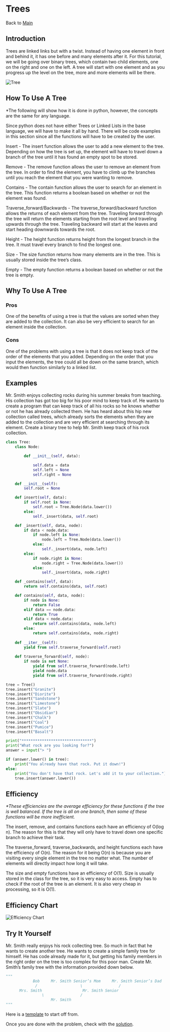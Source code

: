 # Trees
Back to [Main](0-welcome.md)
## Introduction
Trees are linked links but with a twist. Instead of having one element in front and behind it, it has one before and many elements after it. For this tutorial, we will be going over binary trees, which contain two child elements, one on the right and one on the left. A tree will start with one element and as you progress up the level on the tree, more and more elements will be there. 

![Tree](TreeDisplay.PNG)

## How To Use A Tree
*The following will show how it is done in python, however, the concepts are the same for any language.

Since python does not have either Trees or Linked Lists in the base language, we will have to make it all by hand. There will be code examples in this section since all the functions will have to be created by the user.

Insert - The insert function allows the user to add a new element to the tree. Depending on how the tree is set up, the element will have to travel down a branch of the tree until it has found an empty spot to be stored.

Remove - The remove function allows the user to remove an element from the tree. In order to find the element, you have to climb up the branches until you reach the element that you were wanting to remove.

Contains - The contain function allows the user to search for an element in the tree. This function returns a boolean based on whether or not the element was found.

Traverse_forward/Backwards - The traverse_forward/backward function allows the returns of each element from the tree. Traveling forward through the tree will return the elements starting from the root level and traveling upwards through the tree. Traveling backward will start at the leaves and start heading downwards towards the root.

Height - The height function returns height from the longest branch in the tree. It must travel every branch to find the longest one.

Size - The size function returns how many elements are in the tree. This is usually stored inside the tree’s class.

Empty - The empty function returns a boolean based on whether or not the tree is empty. 

## Why To Use A Tree
### Pros
One of the benefits of using a tree is that the values are sorted when they are added to the collection. It can also be very efficient to search for an element inside the collection.

### Cons
One of the problems with using a tree is that it does not keep track of the order of the elements that you added. Depending on the order that you input the elements, the tree could all be down on the same branch, which would then function similarly to a linked list.

## Examples
Mr. Smith enjoys collecting rocks during his summer breaks from teaching. His collection has got too big for his poor mind to keep track of. He wants to create a program that can keep track of all his rocks so he knows whether or not he has already collected them. He has heard about this hip new collection called trees, which already sorts the elements when they are added to the collection and are very efficient at searching through its element. Create a binary tree to help Mr. Smith keep track of his rock collection. 

```python
class Tree:
    class Node:

        def __init__(self, data):

            self.data = data
            self.left = None
            self.right = None

    def __init__(self):
        self.root = None

    def insert(self, data):
        if self.root is None:
            self.root = Tree.Node(data.lower())
        else:
            self._insert(data, self.root) 

    def _insert(self, data, node):
        if data < node.data:
            if node.left is None:
                node.left = Tree.Node(data.lower())
            else:
                self._insert(data, node.left)
        else:
            if node.right is None:
                node.right = Tree.Node(data.lower())
            else:
                self._insert(data, node.right)

    def _contains(self, data):
        return self.contains(data, self.root)

    def contains(self, data, node):
        if node is None:
            return False
        elif data == node.data:
            return True
        elif data < node.data:
            return self.contains(data, node.left)
        else:
            return self.contains(data, node.right)
         
    def __iter__(self):
        yield from self.traverse_forward(self.root) 
        
    def traverse_forward(self, node):
        if node is not None:
            yield from self.traverse_forward(node.left)
            yield node.data
            yield from self.traverse_forward(node.right)

tree = Tree()
tree.insert("Granite")
tree.insert("Diorite")
tree.insert("Sandstone")
tree.insert("Limestone")
tree.insert("Slate")
tree.insert("Obsidian")
tree.insert("Chalk")
tree.insert("Coal")
tree.insert("Pumice")
tree.insert("Basalt")

print("*******************************")
print("What rock are you looking for?")
answer = input("> ")

if (answer.lower() in tree):
    print("You already have that rock. Put it down!")
else:
    print("You don't have that rock. Let's add it to your collection.")
    tree.insert(answer.lower())

```

## Efficiency
*\*These efficiencies are the average efficiency for these functions if the tree is well balanced. If the tree is all on one branch, then some of these functions will be more inefficient.*

The insert, remove, and contains functions each have an efficiency of O(log n). The reason for this is that they will only have to travel down one specific branch to achieve their task. 

The traverse_forward, traverse_backwards, and height functions each have the efficiency of O(n). The reason for it being O(n) is because you are visiting every single element in the tree no matter what. The number of elements will directly impact how long it will take. 

The size and empty functions have an efficiency of O(1). Size is usually stored in the class for the tree, so it is very easy to access. Empty has to check if the root of the tree is an element. It is also very cheap in processing, so it is O(1).


## Efficiency Chart
![Efficiency Chart](TreeEffciency.PNG)

## Try It Yourself
Mr. Smith really enjoys his rock collecting tree. So much in fact that he wants to create another tree. He wants to create a simple family tree for himself. He has code already made for it, but getting his family members in the right order on the tree is too complex for this poor man. Create Mr. Smith’s family tree with the information provided down below. 

```python
"""
		    Bob     Mr. Smith Senior’s Mom     Mr. Smith Senior’s Dad
		     /                   \                /
	  Mrs. Smith                  Mr. Smith Senior
		        \                /
			        Mr. Smith
"""
```


Here is a [template](3.2treeProblem.py) to start off from.

Once you are done with the problem, check with the [solution](3.2treeSolution.py).


